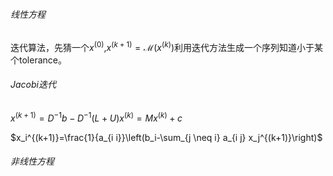 ###### 线性方程

迭代算法，先猜一个$x^{(0)}$,$x^{(k+1)}=\mathscr{M}\left(x^{(k)}\right)$利用迭代方法生成一个序列知道小于某个tolerance。

###### Jacobi迭代

$x^{(k+1)}=D^{-1} b-D^{-1}(L+U) x^{(k)}=M x^{(k)}+c$

$x_i^{(k+1)}=\frac{1}{a_{i i}}\left(b_i-\sum_{j \neq i} a_{i j} x_j^{(k+1)}\right)$

###### 非线性方程